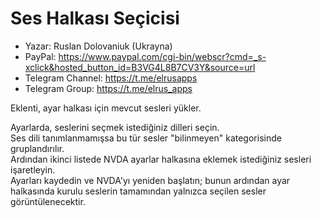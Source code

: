 # Ses Halkası Seçicisi

* Yazar: Ruslan Dolovaniuk (Ukrayna)
* PayPal: https://www.paypal.com/cgi-bin/webscr?cmd=_s-xclick&hosted_button_id=B3VG4L8B7CV3Y&source=url
* Telegram Channel: https://t.me/elrusapps
* Telegram Group: https://t.me/elrus_apps

Eklenti, ayar halkası için mevcut sesleri yükler.  

Ayarlarda, seslerini seçmek istediğiniz dilleri seçin.  
Ses dili tanımlanmamışsa bu tür sesler "bilinmeyen" kategorisinde gruplandırılır.  
Ardından ikinci listede NVDA ayarlar halkasına eklemek istediğiniz sesleri işaretleyin.  
Ayarları kaydedin ve NVDA'yı yeniden başlatın; bunun ardından ayar halkasında kurulu seslerin tamamından yalnızca seçilen sesler görüntülenecektir.
